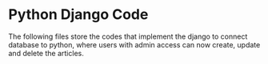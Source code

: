 # Python Django Code

The following files store the codes that implement the django to connect database to python, where users with admin access can now create, update and delete the articles.